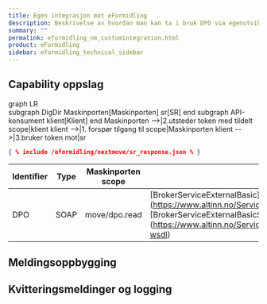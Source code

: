 ```yaml
---
title: Egen integrasjon mot eFormidling
description: Beskrivelse av hvordan man kan ta i bruk DPO via egenutviklet kode
summary: ""
permalink: eformidling_nm_customintegration.html
product: eFormidling
sidebar: eformidling_technical_sidebar
---
```


## Capability oppslag

<div class="mermaid">

graph LR  
  subgraph DigDir
    Maskinporten[Maskinporten]
    sr[SR]
  end
  subgraph API-konsument
     klient[Klient]
  end
  Maskinporten -->|2.utsteder token med tildelt scope|klient
  klient -->|1. forspør tilgang til scope|Maskinporten
  klient -->|3.bruker token mot|sr

  <div>



```json
{ % include /eformidling/nextmove/sr_response.json % }
```

| Identifier | Type        | Maskinporten scope  | Wsdl| Tjenestebeskrivelse |
| -----------|-------------|---------------------|-----|---------------------|
| DPO        | SOAP        | move/dpo.read       | [BrokerServiceExternalBasic] (https://www.altinn.no/ServiceEngineExternal/BrokerServiceExternalBasic.svc?wsdl) <br> [BrokerServiceExternalBasicStreamed] (https://www.altinn.no/ServiceEngineExternal/BrokerServiceExternalBasicStreamed.svc?wsdl) |[Brokerservice dokumentasjon] https://altinn.github.io/docs/api/soap/grensesnitt/#brokerservice-formidlingstjenester-ws |
 		

## Meldingsoppbygging

## Kvitteringsmeldinger og logging